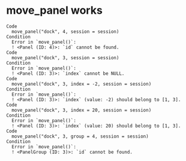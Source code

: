 # move_panel works

    Code
      move_panel("dock", 4, session = session)
    Condition
      Error in `move_panel()`:
      ! <Panel (ID: 4)>: `id` cannot be found.
    Code
      move_panel("dock", 3, session = session)
    Condition
      Error in `move_panel()`:
      ! <Panel (ID: 3)>: `index` cannot be NULL.
    Code
      move_panel("dock", 3, index = -2, session = session)
    Condition
      Error in `move_panel()`:
      ! <Panel (ID: 3)>: `index` (value: -2) should belong to [1, 3].
    Code
      move_panel("dock", 3, index = 20, session = session)
    Condition
      Error in `move_panel()`:
      ! <Panel (ID: 3)>: `index` (value: 20) should belong to [1, 3].
    Code
      move_panel("dock", 3, group = 4, session = session)
    Condition
      Error in `move_panel()`:
      ! <PanelGroup (ID: 3)>: `id` cannot be found.

